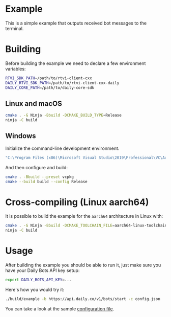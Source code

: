 # Example

This is a simple example that outputs received bot messages to the terminal.

# Building

Before building the example we need to declare a few environment variables:

```bash
RTVI_SDK_PATH=/path/to/rtvi-client-cxx
DAILY_RTVI_SDK_PATH=/path/to/rtvi-client-cxx-daily
DAILY_CORE_PATH=/path/to/daily-core-sdk
```

## Linux and macOS

```bash
cmake . -G Ninja -Bbuild -DCMAKE_BUILD_TYPE=Release
ninja -C build
```

## Windows

Initialize the command-line development environment.

```bash
"C:\Program Files (x86)\Microsoft Visual Studio\2019\Professional\VC\Auxiliary\Build\vcvarsall.bat" amd64
```

And then configure and build:

```bash
cmake . -Bbuild --preset vcpkg
cmake --build build --config Release
```

# Cross-compiling (Linux aarch64)

It is possible to build the example for the `aarch64` architecture in Linux with:

```bash
cmake . -G Ninja -Bbuild -DCMAKE_TOOLCHAIN_FILE=aarch64-linux-toolchain.cmake -DCMAKE_BUILD_TYPE=Release
ninja -C build
```

# Usage

After building the example you should be able to run it, just make sure you have
your Daily Bots API key setup:

```bash
export DAILY_BOTS_API_KEY=...
```

Here's how you would try it:

```bash
./build/example -b https://api.daily.co/v1/bots/start -c config.json
```

You can take a look at the sample [configuration file](config.json).
